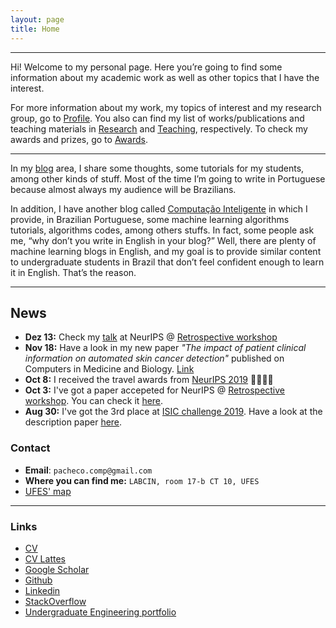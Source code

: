 ```yaml
---
layout: page
title: Home
---
```

___
Hi! Welcome to my personal page. 
Here you’re going to find some information about my academic work as well as other topics that I have the interest.

For more information about my work, my topics of interest and my research group, go to [Profile](profile). You also can find my list of works/publications and teaching materials in [Research](research) and [Teaching](Teaching), respectively. To check my awards and prizes, go to [Awards](awards).

___
In my [blog](blog) area, I share some thoughts, some tutorials for my students, among other kinds of stuff. Most of the time I’m going to write in Portuguese because almost always my audience will be Brazilians.

In addition, I have another blog called [Computação Inteligente](http://computacaointeligente.com.br) in which I provide, in Brazilian Portuguese, some machine learning algorithms tutorials, algorithms codes, among others stuffs. In fact, some people ask me, “why don’t you write in English in your blog?” Well, there are plenty of machine learning blogs in English, and my goal is to provide similar content to undergraduate students in Brazil that don’t feel confident enough to learn it in English. That’s the reason.

___

## News
+ **Dez 13:** Check my [talk](assets/files/talks/neurips2019.pdf) at NeurIPS @ [Retrospective workshop](https://ml-retrospectives.github.io/neurips2019/schedule/)
+ **Nov 18:** Have a look in my new paper _"The impact of patient clinical information on automated skin cancer detection"_ published on Computers in Medicine and Biology. [Link](https://www.sciencedirect.com/science/article/pii/S0010482519304019)
+ **Oct 8:** I received the travel awards from [NeurIPS 2019](https://neurips.cc/) 🎉🎉🎉🎉
+ **Oct 3:** I've got a paper accepeted for NeurIPS @ [Retrospective workshop](https://ml-retrospectives.github.io/neurips2019/schedule/). You can check it [here](https://ml-retrospectives.github.io/neurips2019/assets/pdfs/Recent_advances_in_deep_learning_applied_to_skin_cancer_detection.pdf).
+ **Aug 30:** I've got the 3rd place at [ISIC challenge 2019](http://challenge2019.isic-archive.com). Have a look at the description paper [here](https://arxiv.org/pdf/1909.04525.pdf).

### Contact
+ **Email**: `pacheco.comp@gmail.com`
+ **Where you can find me:** `LABCIN, room 17-b CT 10, UFES`
+ [UFES' map](https://www.google.com/maps/d/u/0/viewer?ll=-20.277576%2C-40.302658&spn=0.016102%2C0.042872&hl=en&msa=0&z=16&source=embed&ie=UTF8&mid=1bceB-PnlVIgdZnTuy1KrpZ2-KPY)


___


### Links
+ [CV](assets/files/andre-pacheco-cv.pdf)
+ [CV Lattes](http://lattes.cnpq.br/8898143425329967)
+ [Google Scholar](https://scholar.google.com/citations?user=OVhpuAgAAAAJ&hl=en)
+ [Github](http://github.com/paaatcha)
+ [Linkedin](https://linkedin.com/in/pacheco-andre/)
+ [StackOverflow](https://stackoverflow.com/users/9424793/andr%C3%A9-pacheco)
+ [Undergraduate Engineering portfolio](assets/files/andre-pacheco-eng-undergrad-portfolio.pdf)

